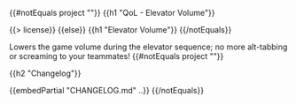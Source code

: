 {{#notEquals project ""}}
{{h1 "QoL - Elevator Volume"}}

{{> license}}
{{else}}
{{h1 "Elevator Volume"}}
{{/notEquals}}

Lowers the game volume during the elevator sequence; no more alt-tabbing or screaming to your teammates!
{{#notEquals project ""}}

{{h2 "Changelog"}}

{{embedPartial "CHANGELOG.md" ..}}
{{/notEquals}}
